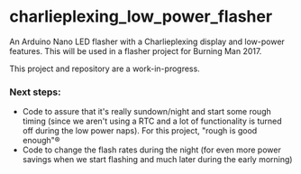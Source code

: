 # charlieplexing_low_power_flasher
An Arduino Nano LED flasher with a Charlieplexing display and low-power features. This will be used in a flasher project for Burning Man 2017.

This project and repository are a work-in-progress. 

### Next steps: ###

- Code to assure that it's really sundown/night and start some rough timing (since we aren't using a RTC and a lot of functionality is turned off during the low power naps). For this project, "rough is good enough"®
- Code to change the flash rates during the night (for even more power savings when we start flashing and much later during the early morning)




